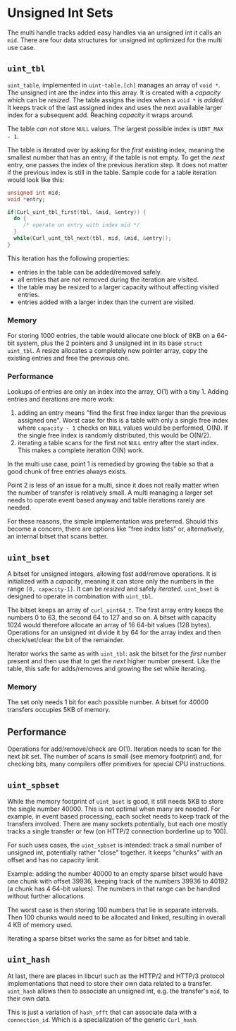 <!--
Copyright (C) Daniel Stenberg, <daniel@haxx.se>, et al.

SPDX-License-Identifier: curl
-->

# Unsigned Int Sets

The multi handle tracks added easy handles via an unsigned int
it calls an `mid`. There are four data structures for unsigned int
optimized for the multi use case.

## `uint_tbl`

`uint_table`, implemented in `uint-table.[ch]` manages an array
of `void *`. The unsigned int are the index into this array. It is
created with a *capacity* which can be *resized*. The table assigns
the index when a `void *` is *added*. It keeps track of the last
assigned index and uses the next available larger index for a
subsequent add. Reaching *capacity* it wraps around.

The table *can not* store `NULL` values. The largest possible index
is `UINT_MAX - 1`.

The table is iterated over by asking for the *first* existing index,
meaning the smallest number that has an entry, if the table is not
empty. To get the *next* entry, one passes the index of the previous
iteration step. It does not matter if the previous index is still
in the table. Sample code for a table iteration would look like this:

```c
unsigned int mid;
void *entry;

if(Curl_uint_tbl_first(tbl, &mid, &entry)) {
  do {
     /* operate on entry with index mid */
  }
  while(Curl_uint_tbl_next(tbl, mid, &mid, &entry));
}

```

This iteration has the following properties:

* entries in the table can be added/removed safely.
* all entries that are not removed during the iteration are visited.
* the table may be resized to a larger capacity without affecting visited entries.
* entries added with a larger index than the current are visited.

### Memory

For storing 1000 entries, the table would allocate one block of 8KB on a 64-bit system,
plus the 2 pointers and 3 unsigned int in its base `struct uint_tbl`. A resize
allocates a completely new pointer array, copy the existing entries and free the previous one.

### Performance

Lookups of entries are only an index into the array, O(1) with a tiny 1. Adding
entries and iterations are more work:

1. adding an entry means "find the first free index larger than the previous assigned
  one". Worst case for this is a table with only a single free index where `capacity - 1`
  checks on `NULL` values would be performed, O(N). If the single free index is randomly
  distributed, this would be O(N/2).
2. iterating a table scans for the first not `NULL` entry after the start index. This
  makes a complete iteration O(N) work.

In the multi use case, point 1 is remedied by growing the table so that a good chunk
of free entries always exists.

Point 2 is less of an issue for a multi, since it does not really matter when the
number of transfer is relatively small. A multi managing a larger set needs to operate
event based anyway and table iterations rarely are needed.

For these reasons, the simple implementation was preferred. Should this become
a concern, there are options like "free index lists" or, alternatively, an internal
bitset that scans better.

## `uint_bset`

A bitset for unsigned integers, allowing fast add/remove operations. It is initialized
with a *capacity*, meaning it can store only the numbers in the range `[0, capacity-1]`.
It can be *resized* and safely *iterated*. `uint_bset` is designed to operate in combination with `uint_tbl`.

The bitset keeps an array of `curl_uint64_t`. The first array entry keeps the numbers 0 to 63, the
second 64 to 127 and so on. A bitset with capacity 1024 would therefore allocate an array
of 16 64-bit values (128 bytes). Operations for an unsigned int divide it by 64 for the array index and then check/set/clear the bit of the remainder.

Iterator works the same as with `uint_tbl`: ask the bitset for the *first* number present and
then use that to get the *next* higher number present. Like the table, this safe for
adds/removes and growing the set while iterating.

### Memory

The set only needs 1 bit for each possible number.
A bitset for 40000 transfers occupies 5KB of memory.

## Performance

Operations for add/remove/check are O(1). Iteration needs to scan for the next bit set. The
number of scans is small (see memory footprint) and, for checking bits, many compilers
offer primitives for special CPU instructions.

## `uint_spbset`

While the memory footprint of `uint_bset` is good, it still needs 5KB to store the single number 40000. This
is not optimal when many are needed. For example, in event based processing, each socket needs to
keep track of the transfers involved. There are many sockets potentially, but each one mostly tracks
a single transfer or few (on HTTP/2 connection borderline up to 100).

For such uses cases, the `uint_spbset` is intended: track a small number of unsigned int, potentially
rather "close" together. It keeps "chunks" with an offset and has no capacity limit.

Example: adding the number 40000 to an empty sparse bitset would have one chunk with offset 39936, keeping
track of the numbers 39936 to 40192 (a chunk has 4 64-bit values). The numbers in that range can be handled
without further allocations.

The worst case is then storing 100 numbers that lie in separate intervals. Then 100 chunks
would need to be allocated and linked, resulting in overall 4 KB of memory used.

Iterating a sparse bitset works the same as for bitset and table.

## `uint_hash`

At last, there are places in libcurl such as the HTTP/2 and HTTP/3 protocol implementations that need
to store their own data related to a transfer. `uint_hash` allows then to associate an unsigned int,
e.g. the transfer's `mid`, to their own data.

This is just a variation of `hash_offt` that can associate data with a `connection_id`. Which
is a specialization of the generic `Curl_hash`.
